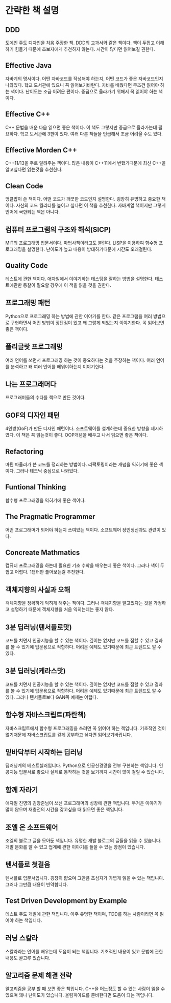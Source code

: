# 간략한 책 설명

## DDD

도메인 주도 디자인을 처음 주장한 책. DDD의 교과서와 같은 책이다. 책이 두껍고 이해하기 힘들기 때문에 초보자에게 추천하지 않는다. 시간이 많다면 읽어보길 권한다.

## Effective Java

자바계의 명서이다. 어떤 자바코드를 작성해야 하는지, 어떤 코드가 좋은 자바코드인지 나와있다. 학교 도서관에 있으니 꼭 읽어보기바란다. 자바를 배웠다면 무조건 읽어야 하는 책이다. 난이도는 조금 어려운 편이다. 중급으로 올라가기 위해서 꼭 읽어야 하는 책이다.

## Effective C++

C++ 문법을 배운 다음 읽으면 좋은 책이다. 이 책도 그렇지만 중금으로 올라가는데 필요하다. 학교 도서관에 3판이 있다. 여러 다른 책들을 언급해서 조금 어려울 수도 있다.

## Effective Morden C++

C++11/13을 주로 알려주는 책이다. 많은 내용이 C++11에서 변했기때문에 최신 C++을 알고싶다면 읽는것을 추천한다.

## Clean Code

엉클밥이 쓴 책이다. 어떤 코드가 깨끗한 코드인지 설명한다. 굉장히 유명하고 중요한 책이다. 자신의 코드 퀄리티를 높이고 싶다면 이 책을 추천한다. 자바계열 책이지만 그렇게 언어에 국한되는 책은 아니다.

## 컴퓨터 프로그램의 구조와 해석(SICP)

MIT의 프로그래밍 입문서이다. 마법사책이라고도 불린다. LISP을 이용하여 함수형 프로그래밍을 설명한다. 난이도가 높고 내용이 방대하기때문에 시간도 오래걸린다.

## Quality Code

테스트에 관한 책이다. 애자일에서 이야기하는 테스팅을 잘하는 방법을 설명한다. 테스트에관한 통찰이 필요할 경우에 이 책을 읽을 것을 권한다.

## 프로그래밍 패턴

Python으로 프로그래밍 하는 방법에 관한 이야기를 한다. 같은 프로그램을 여러 방법으로 구현하면서 어떤 방법이 장단점이 있고 왜 그렇게 되었는지 이야기한다. 꼭 읽어보면 좋은 책이다.

## 폴리글랏 프로그래밍

여러 언어를 쓰면서 프로그래밍 하는 것이 중요하다는 것을 주장하는 책이다. 여러 언어를 분석하고 왜 여러 언어를 배워야하는지 이야기한다.

## 나는 프로그래머다

프로그래머들의 수다를 책으로 만든 것이다.

## GOF의 디자인 패턴

4인방(GoF)가 만든 디자인 패턴이다. 소프트웨어를 설계하는데 중요한 방향을 제시하였다. 이 책은 꼭 읽는것이 좋다. OOP개념을 배우고 나서 읽으면 좋은 책이다.

## Refactoring

마틴 파울러가 쓴 코드를 정리하는 방법이다. 리팩토링이라는 개념을 익히기에 좋은 책이다. 그러나 테크닉 중심으로 나와있다.

## Funtional Thinking

함수형 프로그래밍을 익히기에 좋은 책이다.

## The Pragmatic Programmer

어떤 프로그래머가 되어야 하는지 쓰여있는 책이다. 소프트웨어 장인정신과도 관련이 있다.

## Concreate Mathmatics

컴퓨터 프로그래밍을 하는데 필요한 기초 수학을 배우는데 좋은 책이다. 그러나 책이 두껍고 어렵다. 1챕터만 풀어보는걸 추천한다.

## 객체지향의 사실과 오해

객체지향을 정확하게 익히게 해주는 책이다. 그러나 객체지향을 알고있다는 것을 가정하고 설명하기 때문에 객체지향을 처음 익히는데는 좋지 않다.

## 3분 딥러닝(텐서플로맛)

코드를 치면서 인공지능을 할 수 있는 책이다. 깊이는 없지만 코드를 접할 수 있고 결과를 볼 수 있기에 입문용으로 적합하다. 어려운 예제도 있기때문에 최근 트렌드도 알 수 있다.

## 3분 딥러닝(케라스맛)

코드를 치면서 인공지능을 할 수 있는 책이다. 깊이는 없지만 코드를 접할 수 있고 결과를 볼 수 있기에 입문용으로 적합하다. 어려운 예제도 있기때문에 최근 트렌드도 알 수 있다. 그러나 텐서플로보다 GAN쪽 예제는 어렵다.

## 함수형 자바스크립트(파란책)

자바스크립트에서 함수형 프로그래밍을 쓰려면 꼭 읽어야 하는 책입니다. 기초적인 것이 없기때문에 자바스크립트를 깊게 공부하고 싶다면 읽어보기바랍니다.

## 밑바닥부터 시작하는 딥러닝

딥러닝계의 베스트셀러입니다. Python으로 인공신경망을 전부 구현하는 책입니다. 인공지능 입문서로 좋으나 실제로 동작하는 것을 보기까지 시간이 많이 걸릴 수 있습니다.

## 함께 자라기

애자일 진영의 김창준님이 쓰신 프로그래머의 성장에 관한 책입니다. 무거운 이야기가 많지 않으며 재충전의 시간을 갖고싶을 때 읽으면 좋은 책입니다.

## 조엘 온 소프트웨어

조엘의 블로그 글을 모아둔 책입니다. 유명한 개발 블로그의 글들을 읽을 수 있습니다. 개발 문화를 알 수 있고 업계에 관한 이야기를 들을 수 있는 장점이 있습니다.

## 텐서플로 첫걸음

텐서플로 입문서입니다. 굉장히 얇으며 그만큼 초심자가 가볍게 읽을 수 있는 책입니다. 그러나 그만큼 내용이 빈약합니다.

## Test Driven Development by Example

테스트 주도 개발에 관한 책입니다. 아주 유명한 책이며, TDD를 하는 사람이라면 꼭 읽어야 하는 책입니다.

## 러닝 스칼라

스칼라라는 언어를 배우는데 도움이 되는 책입니다. 기초적인 내용이 있고 문법에 관한 내용도 골고루 있습니다.

## 알고리즘 문제 해결 전략

알고리즘을 공부 할 때 보면 좋은 책입니다. C++을 어느정도 할 수 있는 사람이 읽을 수 있으며 꽤나 난이도가 있습니다. 올림피아드를 준비한다면 도움이 되는 책입니다.

